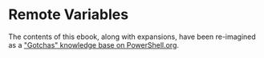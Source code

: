 # Remote Variables

The contents of this ebook, along with expansions, have been re-imagined as a ["Gotchas" knowledge base on PowerShell.org](http://powershell.org/wp/gotchas/).
